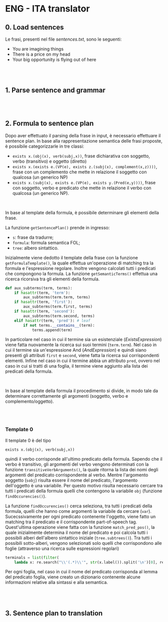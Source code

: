 
# ENG - ITA translator

## 0. Load sentences

Le frasi, presenti nel file *sentences.txt*, sono le seguenti:

* You are imagining things
* There is a price on my head
* Your big opportunity is flying out of here

<br/><br/>

## 1. Parse sentence and grammar

<br/><br/>

## 2. Formula to sentence plan

Dopo aver effettuato il parsing della frase in input, è necessario effettuare il sentence plan. In base alla rappresentazione semantica delle frasi proposte, è possibile categorizzarle in tre classi:

* `exists x.(obj(x), verb(subj,x))`, frase dichiarativa con soggetto, verbo (transitivo) e oggetto (diretto)
* `exists x.(exists e.(VP(e), exists z.(subj(x), complement(x,z))))`, frase con un complemento che mette in relazione il soggetto con qualcosa (un generico NP)
* `exists x.(subj(x), exists e.(VP(e), exists y.(Pred(e,y))))`, frase con soggetto, verbo e predicato che mette in relazione il verbo con qualcosa (un generico NP).

<br/>

In base al template della formula, è possibile determinare gli elementi della frase. <br/>

La funzione `getSentencePlan()` prende in ingresso:

* `s`: frase da tradurre;
* `formula`: formula semantica FOL;
* `tree`: albero sintattico.

Inizialmente viene dedotto il template della frase con la funzione `getFormulaTemplate()`, la quale effettua un'operazione di matching tra la formula e l'espressione regolare. Inoltre vengono calcolati tutti i predicati che compongono la formula. La funzione `getSemanticTerms()` effettua una ricerca ricorsiva tra gli elementi della formula. 

```python
def aux_subterms(term, terms):
    if hasattr(term, 'term'):
        aux_subterms(term.term, terms)
    if hasattr(term, 'first'):
        aux_subterms(term.first, terms)
    if hasattr(term, 'second'):
        aux_subterms(term.second, terms)
    elif hasattr(term, 'pred'): # leaf
        if not terms.__contains__(term):
            terms.append(term) 
```

In particolare nel caso in cui il termine sia un esistenziale (*ExistsExpression*) viene fatta nuovamente la ricerca sui suoi termini (`term.term`). Nel caso in cui il termine sia un'espressione And (*AndExpression*) e quindi siano presenti gli attributi `first` e `second`, viene fatta la ricerca sui corrispondenti elementi. Infine nel caso in cui il termine abbia un attributo `pred`, ovvero nel caso in cui si tratti di una foglia, il termine viene aggiunto alla lista dei predicati della formula.

<br/>

In base al template della formula il procedimento si divide, in modo tale da determinare correttamente gli argomenti (soggetto, verbo e complemento/oggetto).

<br/><br/>

### **Template 0**

Il template 0 è del tipo

```
exists x.(obj(x), verb(subj,x))
```

quindi il verbo corrisponde all'ultimo predicato della formula. Sapendo che il verbo è transitivo, gli argomenti del verbo vengono determinati con la funzione `transitiveVerbArguments()`, la quale ritorna la lista dei nomi degli argomenti del predicato corrispondente al verbo. Mentre l'argomento soggetto (`sobj`) risulta essere il nome del predicato, l'argomento dell'oggetto è una variabile. Per questo motivo risulta necessario cercare tra tutti i predicati della formula quelli che contengono la variabile `obj` (funzione `findOccurencies()`).

La funzione `findOccurencies()` cerca seleziona, tra tutti i predicati della formula, quelli che hanno come argomenti la variabile da cercare (`var`). Sucecssivamente per ogni predicato contenente l'oggetto, viene fatto un matching tra il predicato e il corrispondente part-of-speech tag. Quest'ultima operazione viene fatta con la funzione `match_pred_pos()`, la quale inizialmente determina il nome del predicato e poi calcola tutti i possibili alberi dell'albero sintattico iniziale (`tree.subtrees()`). Tra tutti i possibili sotto-alberi, vengono selezionati solo quelli che corrispondono alle foglie (attraverso una ricerca sulle espressioni regolari)

```python
terminals = list(filter(
    lambda x: re.search("\\'(.*)\\'", str(x.label()).split('\n')[0], re.IGNORECASE).group(1) in leaves, terminals)) 
```

Per ogni foglia, nel caso in cui il nome del predicato corrisponda al lemma del predicato foglia, viene creato un dizionario contenente alcune informazioni relative alla sintassi e alla semantica.

<br/><br/>

## 3. Sentence plan to translation

<br/><br/>